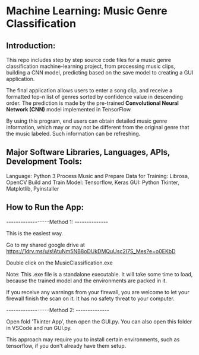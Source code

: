 # Machine Learning: Music Genre Classification


## Introduction:

This repo includes step by step source code files for a music genre classification machine-learning project, 
from processing music clips, building a CNN model, predicting based on the save model to creating a GUI application.

The final application allows users to enter a song clip, and receive a formatted top-n list of genres sorted by
confidence value in descending order. The prediction is made by the pre-trained
**Convolutional Neural Network (CNN)** model implemented in TensorFlow. 

By using this program, end users can obtain detailed music genre information, which
may or may not be different from the original genre that the music labeled. Such
information can be refreshing. 



## Major Software Libraries, Languages, APIs, Development Tools:

Language: Python 3
Process Music and Prepare Data for Training: Librosa, OpenCV
Build and Train Model: Tensorflow, Keras
GUI: Python Tkinter, Matplotlib, Pyinstaller



## How to Run the App:

------------------Method 1: --------------

This is the easiest way.

Go to my shared google drive at https://1drv.ms/u/s!AtuNm5NB8oDUkDMQuUsc2I7S_Mes?e=o0EKbD

Double click on the MusicClassification.exe

Note: This .exe file is a standalone executable. It will take some time to load, because the trained model and the environments are packed in it.

If you receive any warnings from your firewall, you are welcome to let your firewall finish the
scan on it. It has no safety threat to your computer.


------------------Method 2: --------------

Open fold 'Tkinter App', then open the GUI.py. You can also open this folder in VSCode and run GUI.py.

This approach may require you to install certain environments, such as tensorflow, if you don't already have them setup.



